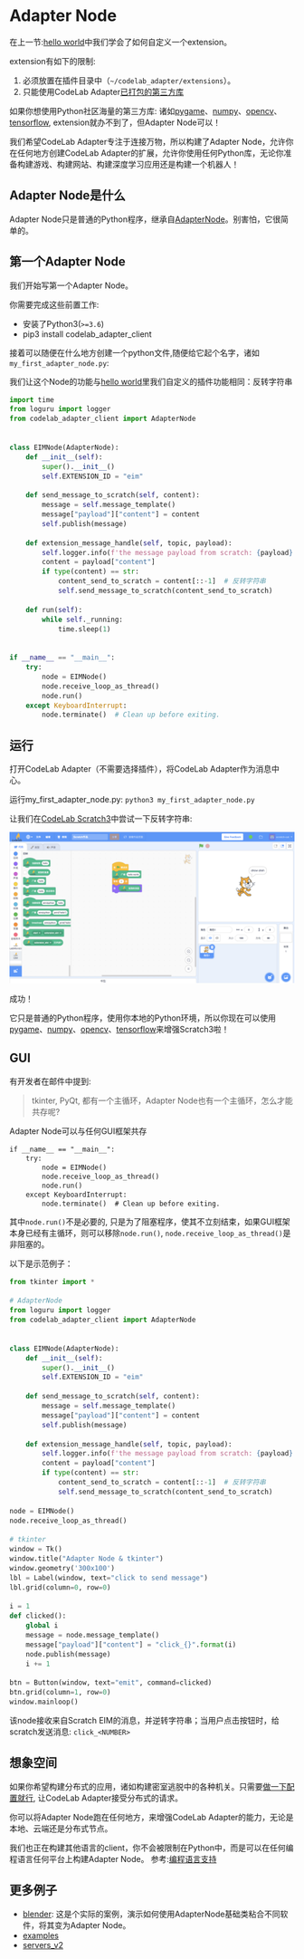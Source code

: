 # Adapter Node
在上一节:[hello world](/dev_guide/helloworld/)中我们学会了如何自定义一个extension。

extension有如下的限制:

1.  必须放置在插件目录中（`~/codelab_adapter/extensions`）。
2.  只能使用CodeLab Adapter[已打包的第三方库](https://github.com/CodeLabClub/codelab_adapter_extensions/wiki)

如果你想使用Python社区海量的第三方库: 诸如[pygame](https://github.com/pygame/pygame)、[numpy](https://github.com/numpy/numpy)、[opencv](https://github.com/opencv/opencv)、[tensorflow](https://github.com/tensorflow/tensorflow), extension就办不到了，但Adapter Node可以！

我们希望CodeLab Adapter专注于连接万物，所以构建了Adapter Node，允许你在任何地方创建CodeLab Adapter的扩展，允许你使用任何Python库，无论你准备构建游戏、构建网站、构建深度学习应用还是构建一个机器人！

## Adapter Node是什么
Adapter Node只是普通的Python程序，继承自[AdapterNode](https://github.com/CodeLabClub/codelab_adapter_client_python/blob/master/codelab_adapter_client/base.py#L174)。别害怕，它很简单的。

## 第一个Adapter Node
我们开始写第一个Adapter Node。

你需要完成这些前置工作:

*  安装了Python3(`>=3.6`)
*  pip3 install codelab_adapter_client

接着可以随便在什么地方创建一个python文件,随便给它起个名字，诸如`my_first_adapter_node.py`:

我们让这个Node的功能与[hello world](/dev_guide/helloworld/)里我们自定义的插件功能相同：反转字符串

```python
import time
from loguru import logger
from codelab_adapter_client import AdapterNode


class EIMNode(AdapterNode):
    def __init__(self):
        super().__init__()
        self.EXTENSION_ID = "eim"

    def send_message_to_scratch(self, content):
        message = self.message_template()
        message["payload"]["content"] = content
        self.publish(message)

    def extension_message_handle(self, topic, payload):
        self.logger.info(f'the message payload from scratch: {payload}')
        content = payload["content"]
        if type(content) == str:
            content_send_to_scratch = content[::-1]  # 反转字符串
            self.send_message_to_scratch(content_send_to_scratch)

    def run(self):
        while self._running:
            time.sleep(1)


if __name__ == "__main__":
    try:
        node = EIMNode()
        node.receive_loop_as_thread()
        node.run()
    except KeyboardInterrupt:
        node.terminate()  # Clean up before exiting.
```

## 运行
打开CodeLab Adapter（不需要选择插件），将CodeLab Adapter作为消息中心。

运行my_first_adapter_node.py: `python3 my_first_adapter_node.py`

让我们在[CodeLab Scratch3](https://scratch3v2.codelab.club/)中尝试一下反转字符串:

<img width="800px" src="../../img/v2/helloworld_extension.png"/>

成功！

它只是普通的Python程序，使用你本地的Python环境，所以你现在可以使用[pygame](https://github.com/pygame/pygame)、[numpy](https://github.com/numpy/numpy)、[opencv](https://github.com/opencv/opencv)、[tensorflow](https://github.com/tensorflow/tensorflow)来增强Scratch3啦！

## GUI
有开发者在邮件中提到:

>  tkinter, PyQt, 都有一个主循环，Adapter Node也有一个主循环，怎么才能共存呢?

Adapter Node可以与任何GUI框架共存

```
if __name__ == "__main__":
    try:
        node = EIMNode()
        node.receive_loop_as_thread()
        node.run()
    except KeyboardInterrupt:
        node.terminate()  # Clean up before exiting.
```

其中`node.run()`不是必要的, 只是为了阻塞程序，使其不立刻结束，如果GUI框架本身已经有主循环，则可以移除`node.run()`, `node.receive_loop_as_thread()`是非阻塞的。

以下是示范例子：

```python
from tkinter import *

# AdapterNode
from loguru import logger
from codelab_adapter_client import AdapterNode


class EIMNode(AdapterNode):
    def __init__(self):
        super().__init__()
        self.EXTENSION_ID = "eim"

    def send_message_to_scratch(self, content):
        message = self.message_template()
        message["payload"]["content"] = content
        self.publish(message)

    def extension_message_handle(self, topic, payload):
        self.logger.info(f'the message payload from scratch: {payload}')
        content = payload["content"]
        if type(content) == str:
            content_send_to_scratch = content[::-1]  # 反转字符串
            self.send_message_to_scratch(content_send_to_scratch)

node = EIMNode()
node.receive_loop_as_thread()

# tkinter
window = Tk()
window.title("Adapter Node & tkinter")
window.geometry('300x100')
lbl = Label(window, text="click to send message")
lbl.grid(column=0, row=0)

i = 1
def clicked():
    global i
    message = node.message_template()
    message["payload"]["content"] = "click_{}".format(i)
    node.publish(message)
    i += 1

btn = Button(window, text="emit", command=clicked)
btn.grid(column=1, row=0)
window.mainloop()
```

该node接收来自Scratch EIM的消息，并逆转字符串；当用户点击按钮时，给scratch发送消息: `click_<NUMBER>`


## 想象空间
如果你希望构建分布式的应用，诸如构建密室逃脱中的各种机关。只需要[做一下配置就行](https://adapterv2.codelab.club/user_guide/settings/#open_message_hub), 让CodeLab Adapter接受分布式的请求。

你可以将Adapter Node跑在任何地方，来增强CodeLab Adapter的能力，无论是本地、云端还是分布式节点。

我们也正在构建其他语言的client，你不会被限制在Python中，而是可以在任何编程语言任何平台上构建Adapter Node。 参考:[编程语言支持](/dev_guide/multi-language-support/)

## 更多例子
*  [blender](/extension_guide/blender/): 这是个实际的案例，演示如何使用AdapterNode基础类粘合不同软件，将其变为Adapter Node。
*  [examples](https://github.com/CodeLabClub/codelab_adapter_client_python/tree/master/examples)
*  [servers_v2](https://github.com/CodeLabClub/codelab_adapter_extensions/tree/master/servers_v2)